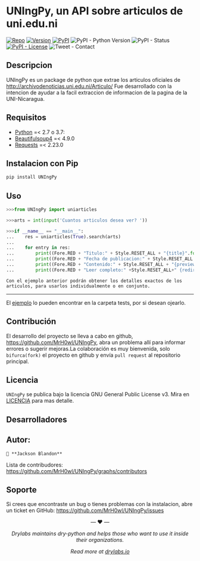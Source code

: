 UNIngPy, un API sobre articulos de uni.edu.ni
====================================
[//]: # (badges)
[![Repo](https://img.shields.io/badge/repo-github-brightgreen)](https://github.com/MrH0wl/UNIngPy)
[![Version](https://img.shields.io/badge/version-0.4.10-brightgreen.svg)](https://github.com/MrH0wl/UNIngPy/releases)
[![PyPI](https://img.shields.io/pypi/v/UNIngPy)](https://pypi.org/project/UNIngPy/#history)
![PyPI - Python Version](https://img.shields.io/pypi/pyversions/pipenv.svg)
![PyPI - Status](https://img.shields.io/pypi/status/Python)
[![PyPI - License](https://img.shields.io/cran/l/meta)](LICENSE)
![Tweet - Contact](https://img.shields.io/twitter/follow/SecMare?label=Contact&style=social)

## Descripcion

UNIngPy es un package de python que extrae los articulos oficiales de http://archivodenoticias.uni.edu.ni/Articulo/
Fue desarrollado con la intencion de ayudar a la facil extraccion de informacion de la pagina de la UNI-Nicaragua.


## Requisitos

- [Python](https://www.python.org/downloads/) =< 2.7 o 3.7: 
- [Beautifulsoup4](https://pypi.org/project/beautifulsoup4/) =< 4.9.0
- [Requests](https://pypi.org/project/requests/) =< 2.23.0

## Instalacion con Pip

```sh
pip install UNIngPy
```

## Uso

```python
>>>from UNIngPy import uniarticles

>>>arts = int(input('Cuantos articulos desea ver? '))

>>>if __name__ == "__main__":
...    res = uniarticles(True).search(arts)
...
...    for entry in res:
...        print((Fore.RED + "Titulo:" + Style.RESET_ALL + "{title}".format(**entry)))
...        print((Fore.RED + "Fecha de publicacion:" + Style.RESET_ALL + "{date}".format(**e...ntry)))...
...        print((Fore.RED + "Contenido:" + Style.RESET_ALL + "{preview}".format(**entry)))
...        print((Fore.RED + "Leer completo:" +Style.RESET_ALL+" {redirect}\n".format(**entry)))
```

```
Con el ejemplo anterior podrán obtener los detalles exactos de los articulos, para usarlos individualmente o en conjunto.
```

<hr/>

El [ejemplo](tools/gen_docs.py) lo pueden encontrar en la carpeta tests, por si desean ojearlo.

## Contribución

El desarrollo del proyecto se lleva a cabo en github, https://github.com/MrH0wl/UNIngPy,
abra un problema allí para informar errores o sugerir mejoras.La colaboración es muy bienvenida, solo `bifurca(fork)` el proyecto en github y envía `pull request` al repositorio principal.

## Licencia

`UNIngPy` se publica bajo la licencia GNU General Public License v3. Mira en [LICENCIA](LICENSE) para mas detalle.

## Desarrolladores

Autor:
------
```
👤 **Jackson Blandon**

```

Lista de contribudores: https://github.com/MrH0wl/UNIngPy/graphs/contributors

## Soporte
Si crees que encontraste un bug o tienes problemas con la instalacion, abre un ticket en GitHub:
https://github.com/MrH0wl/UNIngPy/issues


<p align="center">&mdash; ❤️ &mdash;</p>
<p align="center"><i>Drylabs maintains dry-python and helps those who want to use it inside their organizations.</i></p>
<p align="center"><i>Read more at <a href="https://drylabs.io">drylabs.io</a></i></p>
